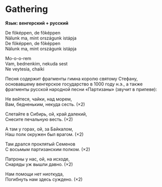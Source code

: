 <div>

# Gathering

**Язык: венгерский + русский**

</div>

<div>

De fõképpen, de fõképpen  
Nálunk ma, mint országunk istápja  
De fõképpen, de fõképpen  
Nálunk ma, mint országunk istápja

Mo-o-o-rem  
Vam, bednenkim, nekuda sest  
Ne veytesia, chaiki

</div>

<div>
</div>

<div>
</div>

<div>

Песня содержит фрагменты гимна королю святому Стефану, основавшему венгерское государство в 1000 году н.э., а также фрагменты русской народной песни «Партизаны» (звучит в припеве):

Не вейтеся, чайки, над морем,  
Вам, бедненьким, некуда сесть. (×2)

Слетайте в Сибирь, ой, край далекий,  
Снесите печальную весть. (×2)

А там у горах, ой, за Байкалом,  
Наш полк окружен был врагом. (×2)

Там дрался проклятый Семенов  
С восьмым партизанским полком. (×2)

Патроны у нас, ой, на исходе,  
Снаряды уж вышли давно. (×2)

Нам помощи нет ниоткуда,  
Погибнуть нам здесь суждено. (×2)

</div>

